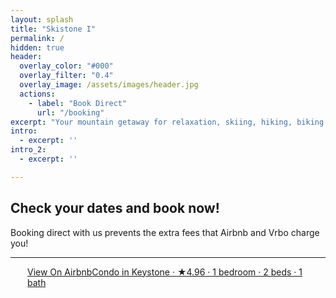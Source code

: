 ```yaml
---
layout: splash
title: "Skistone I"
permalink: /
hidden: true
header:
  overlay_color: "#000"
  overlay_filter: "0.4"
  overlay_image: /assets/images/header.jpg
  actions:
    - label: "Book Direct"
      url: "/booking"
excerpt: "Your mountain getaway for relaxation, skiing, hiking, biking and a whole lot more!"
intro: 
  - excerpt: ''
intro_2: 
  - excerpt: ''

---
```


<section class="bg-primary" id="booking">
    <div class="container">
        <div class="row">
            <div class="col-lg-8 col-lg-offset-2 text-center">
                <h2 class="section-heading">Check your dates and book now!</h2>
                <p>Booking direct with us prevents the extra fees that Airbnb and Vrbo charge you!</p>
                <hr class="light">
                <div class="igms-direct-booking-widget" id="directBooking1696797720472"
                    data-listing-id="a367b429-9284-4d32-994d-9aa346b7e0de" data-widget-color="#8C52FF"
                    data-text-check-availability="Check Availability" data-text-book-now="Book Now">
                </div>
            </div>
        </div>
    </div>
    </div>
</section>

<!-- {% include feature_row id="intro_2" type="center" %} -->

<div class="airbnb-embed-frame" data-id="724056733975744264" data-view="home" style="width: 450px; height: 300px; margin: auto;"><a href="https://www.airbnb.com/rooms/724056733975744264?guests=1&amp;adults=1&amp;s=66&amp;source=embed_widget" rel="nofollow">View On Airbnb</a><a href="https://www.airbnb.com/rooms/724056733975744264?guests=1&amp;adults=1&amp;s=66&amp;source=embed_widget" rel="nofollow">Condo in Keystone · ★4.96 · 1 bedroom · 2 beds · 1 bath</a><script async="" src="https://www.airbnb.com/embeddable/airbnb_jssdk"></script></div>